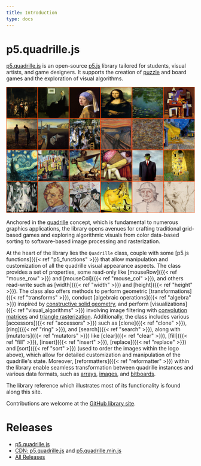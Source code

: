 ```yaml
---
title: Introduction
type: docs
---
```


# p5.quadrille.js

[p5.quadrille.js](https://github.com/objetos/p5.quadrille.js) is an open-source [p5.js](https://p5js.org/) library tailored for students, visual artists, and game designers. It supports the creation of [puzzle](https://en.wikipedia.org/wiki/Puzzle_video_game) and board games and the exploration of visual algorithms.

![Quadrille cells sorted by their luminance levels.](p5.quadrille.js.png)

Anchored in the [quadrille](https://en.wikipedia.org/wiki/Square_tiling) concept, which is fundamental to numerous graphics applications, the library opens avenues for crafting traditional grid-based games and exploring algorithmic visuals from color data-based sorting to software-based image processing and rasterization.

At the heart of the library lies the `Quadrille` class, couple with some [p5.js functions]({{< ref "p5_functions" >}}) that allow manipulation and customization of all the quadrille visual appearance aspects. The class provides a set of properties, some read-only like [mouseRow]({{< ref "mouse_row" >}}) and [mouseCol]({{< ref "mouse_col" >}}), and others read-write such as [width]({{< ref "width" >}}) and [height]({{< ref "height" >}}). The class also offers methods to perform geometric [transformations]({{< ref "transforms" >}}), conduct [algebraic operations]({{< ref "algebra" >}}) inspired by [constructive solid geometry](https://en.wikipedia.org/wiki/Constructive_solid_geometry), and perform [visualizations]({{< ref "visual_algorithms" >}}) involving image filtering with [convolution matrices](https://en.wikipedia.org/wiki/Kernel_%28image_processing%29) and [triangle rasterization](https://fgiesen.wordpress.com/2013/02/06/the-barycentric-conspirac/). Additionally, the class includes various [accessors]({{< ref "accessors" >}}) such as [clone]({{< ref "clone" >}}), [ring]({{< ref "ring" >}}), and [search]({{< ref "search" >}}), along with [mutators]({{< ref "mutators" >}}) like [clear]({{< ref "clear" >}}), [fill]({{< ref "fill" >}}), [insert]({{< ref "insert" >}}), [replace]({{< ref "replace" >}}) and [sort]({{< ref "sort" >}}) (used to order the images within the logo above), which allow for detailed customization and manipulation of the quadrille's state. Moreover, [reformatters]({{< ref "reformatter" >}}) within the library enable seamless transformation between quadrille instances and various data formats, such as [arrays](https://developer.mozilla.org/en-US/docs/Web/JavaScript/Reference/Global_Objects/Array), [images](https://p5js.org/reference/#/p5.Image), and [bitboards](https://en.wikipedia.org/wiki/Bitboard).

The library reference which illustrates most of its functionality is found along this site.

Contributions are welcome at the [GitHub library site](https://github.com/objetos/p5.quadrille.js).

# Releases

- [p5.quadrille.js](https://raw.githubusercontent.com/objetos/p5.quadrille.js/main/p5.quadrille.js)
- [CDN: p5.quadrille.js](https://cdn.jsdelivr.net/gh/objetos/p5.quadrille.js/p5.quadrille.js) and [p5.quadrille.min.js](https://cdn.jsdelivr.net/gh/objetos/p5.quadrille.js/p5.quadrille.min.js)
- [All Releases](https://github.com/objetos/p5.quadrille.js/releases)